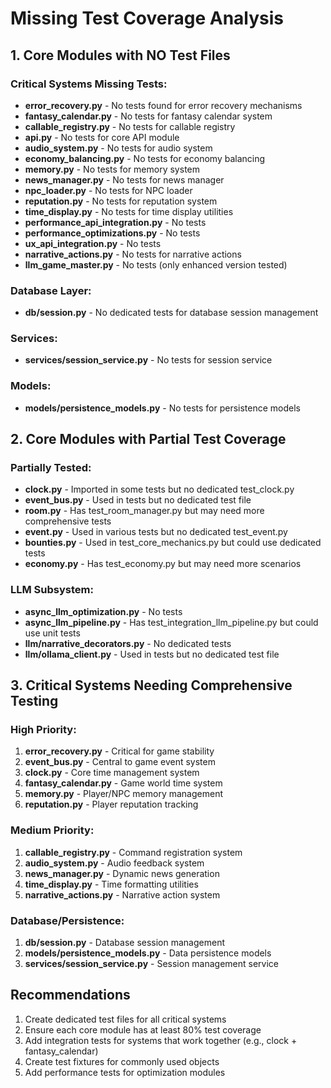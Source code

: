 # Missing Test Coverage Analysis

## 1. Core Modules with NO Test Files

### Critical Systems Missing Tests:
- **error_recovery.py** - No tests found for error recovery mechanisms
- **fantasy_calendar.py** - No tests for fantasy calendar system
- **callable_registry.py** - No tests for callable registry
- **api.py** - No tests for core API module
- **audio_system.py** - No tests for audio system
- **economy_balancing.py** - No tests for economy balancing
- **memory.py** - No tests for memory system
- **news_manager.py** - No tests for news manager
- **npc_loader.py** - No tests for NPC loader
- **reputation.py** - No tests for reputation system
- **time_display.py** - No tests for time display utilities
- **performance_api_integration.py** - No tests
- **performance_optimizations.py** - No tests
- **ux_api_integration.py** - No tests
- **narrative_actions.py** - No tests for narrative actions
- **llm_game_master.py** - No tests (only enhanced version tested)

### Database Layer:
- **db/session.py** - No dedicated tests for database session management

### Services:
- **services/session_service.py** - No tests for session service

### Models:
- **models/persistence_models.py** - No tests for persistence models

## 2. Core Modules with Partial Test Coverage

### Partially Tested:
- **clock.py** - Imported in some tests but no dedicated test_clock.py
- **event_bus.py** - Used in tests but no dedicated test file
- **room.py** - Has test_room_manager.py but may need more comprehensive tests
- **event.py** - Used in various tests but no dedicated test_event.py
- **bounties.py** - Used in test_core_mechanics.py but could use dedicated tests
- **economy.py** - Has test_economy.py but may need more scenarios

### LLM Subsystem:
- **async_llm_optimization.py** - No tests
- **async_llm_pipeline.py** - Has test_integration_llm_pipeline.py but could use unit tests
- **llm/narrative_decorators.py** - No dedicated tests
- **llm/ollama_client.py** - Used in tests but no dedicated test file

## 3. Critical Systems Needing Comprehensive Testing

### High Priority:
1. **error_recovery.py** - Critical for game stability
2. **event_bus.py** - Central to game event system
3. **clock.py** - Core time management system
4. **fantasy_calendar.py** - Game world time system
5. **memory.py** - Player/NPC memory management
6. **reputation.py** - Player reputation tracking

### Medium Priority:
1. **callable_registry.py** - Command registration system
2. **audio_system.py** - Audio feedback system
3. **news_manager.py** - Dynamic news generation
4. **time_display.py** - Time formatting utilities
5. **narrative_actions.py** - Narrative action system

### Database/Persistence:
1. **db/session.py** - Database session management
2. **models/persistence_models.py** - Data persistence models
3. **services/session_service.py** - Session management service

## Recommendations

1. Create dedicated test files for all critical systems
2. Ensure each core module has at least 80% test coverage
3. Add integration tests for systems that work together (e.g., clock + fantasy_calendar)
4. Create test fixtures for commonly used objects
5. Add performance tests for optimization modules